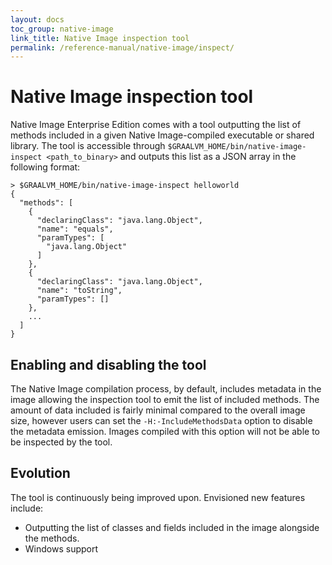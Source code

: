 ```yaml
---
layout: docs
toc_group: native-image
link_title: Native Image inspection tool
permalink: /reference-manual/native-image/inspect/
---
```


# Native Image inspection tool

Native Image Enterprise Edition comes with a tool outputting the list of methods included in a given Native
Image-compiled executable or shared library. The tool is accessible
through `$GRAALVM_HOME/bin/native-image-inspect <path_to_binary>` and outputs this list as a JSON array in the following
format:

```
> $GRAALVM_HOME/bin/native-image-inspect helloworld
{
  "methods": [
    {
      "declaringClass": "java.lang.Object",
      "name": "equals",
      "paramTypes": [
        "java.lang.Object"
      ]
    },
    {
      "declaringClass": "java.lang.Object",
      "name": "toString",
      "paramTypes": []
    },
    ...
  ]
}
```

## Enabling and disabling the tool

The Native Image compilation process, by default, includes metadata in the image allowing the inspection tool to emit
the list of included methods. The amount of data included is fairly minimal compared to the overall image size, however
users can set the `-H:-IncludeMethodsData` option to disable the metadata emission. Images compiled with this option
will not be able to be inspected by the tool.

## Evolution

The tool is continuously being improved upon. Envisioned new features include:

* Outputting the list of classes and fields included in the image alongside the methods.
* Windows support